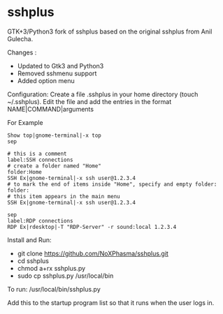 sshplus
======

GTK+3/Python3 fork of sshplus based on the original sshplus from Anil Gulecha.

Changes :

- Updated to Gtk3 and Python3
- Removed sshmenu support
- Added option menu

Configuration:
Create a file .sshplus in your home directory (touch ~/.sshplus).
Edit the file and add the entries in the format
NAME|COMMAND|arguments

For Example

```
Show top|gnome-terminal|-x top
sep

# this is a comment
label:SSH connections
# create a folder named "Home"
folder:Home
SSH Ex|gnome-terminal|-x ssh user@1.2.3.4
# to mark the end of items inside "Home", specify and empty folder:
folder:
# this item appears in the main menu
SSH Ex|gnome-terminal|-x ssh user@1.2.3.4

sep
label:RDP connections
RDP Ex|rdesktop|-T "RDP-Server" -r sound:local 1.2.3.4
```

Install and Run:
- git clone https://github.com/NoXPhasma/sshplus.git
- cd sshplus
- chmod a+rx sshplus.py
- sudo cp sshplus.py /usr/local/bin

To run:
/usr/local/bin/sshplus.py

Add this to the startup program list so that it runs when the user logs in.
